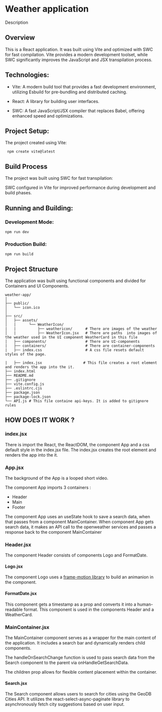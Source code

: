 # Weather application
Description
## Overview
This is a React application. It was built using Vite and optimized with SWC for fast compilation. Vite provides a modern development toolset, while SWC significantly improves the JavaScript and JSX transpilation process.

## Technologies:
- Vite: A modern build tool that provides a fast development environment, utilizing Esbuild for pre-bundling and distributed caching.

- React: A library for building user interfaces.

- SWC: A fast JavaScript/JSX compiler that replaces Babel, offering enhanced speed and optimizations.

## Project Setup:

The project created using Vite:

`` 
npm create vite@latest 
``

## Build Process 

The project was built using SWC for fast transpilation:

SWC configured in Vite for improved performance during development and build phases.

## Running and Building:

### Development Mode:

``
npm run dev
``

### Production Build:

``
npm run build
``

## Project Structure

The application was built using functional components and divided for Containers and UI Components.

```
weather-app/
│
├── public/
│   └── icon.ico
│
├── src/
│   ├── assets/
│   |      └── WeatherIcon/
|   |          ├── weathericon/      # There are images of the weather
│   |          ├── WeatherIcon.jsx   # There are paths  into images of the weather used in the UI component WeatherCard in this file
│   ├── components/                  # There are UI-components 
|   ├── containers/                  # There are container-components
|   ├── index.css                    # A css file resets default styles of the page.

|   ├── index.jsx                   # This file creates a root element and renders the app into the it.
├── index.html
├── README.md
├── .gitignore
├── vite.config.js
├── .eslintrc.cjs
├── package.json
├── package-lock.json
└── API.js # This file containe api-keys. It is added to gitignore rules

```

## HOW DOES IT WORK ?
### index.jsx
There is import the React, the ReactDOM, the component App and a css default style in the index.jsx file.
The index.jsx creates the root element and renders the app into the it.

### App.jsx
The background of the App is a looped short video.

The component App imports 3 containers :
- Header
- Main
- Footer

The component App uses an useState hook to save a search data, when that passes from a component MainContainer. 
When component App gets search data, it makes an API call to the openweather services and passes a response back to the component MainContainer

### Header.jsx
The component Header consists of components Logo and FormatDate.

#### Logo.jsx
The component Logo uses a [frame-motion library](https://www.npmjs.com/package/framer-motion?activeTab=readme) to build an animanion in the component.

#### FormatDate.jsx
This component gets a timestamp  as a prop and converts it into a human-readable format.
This component is used in the  components Header and a WeatherCard.

### MainContainer.jsx

The MainContainer component serves as a wrapper for the main content of the application. It includes a search bar and dynamically renders child components.

The handleOnSearchChange function is used to pass search data from the Search component to the parent via onHandleGetSearchData.

The children prop allows for flexible content placement within the container.

#### Search.jsx
The Search component allows users to search for cities using the GeoDB Cities API. It utilizes the react-select-async-paginate library to asynchronously fetch city suggestions based on user input.